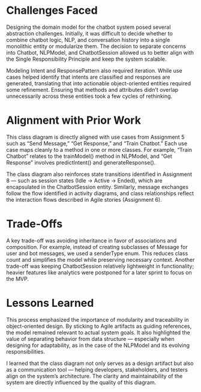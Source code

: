 # Challenges Faced
Designing the domain model for the chatbot system posed several abstraction challenges. Initially, it was difficult to decide whether to combine chatbot logic, NLP, and conversation history into a single monolithic entity or modularize them. The decision to separate concerns into Chatbot, NLPModel, and ChatbotSession allowed us to better align with the Single Responsibility Principle and keep the system scalable.

Modeling Intent and ResponsePattern also required iteration. While use cases helped identify that intents are classified and responses are generated, translating that into actionable object-oriented entities required some refinement. Ensuring that methods and attributes didn't overlap unnecessarily across these entities took a few cycles of rethinking.

# Alignment with Prior Work
This class diagram is directly aligned with use cases from Assignment 5 such as “Send Message,” “Get Response,” and “Train Chatbot.” Each use case maps cleanly to a method in one or more classes. For example, “Train Chatbot” relates to the trainModel() method in NLPModel, and “Get Response” involves predictIntent() and generateResponse().

The class diagram also reinforces state transitions identified in Assignment 8 — such as session states (Idle → Active → Ended), which are encapsulated in the ChatbotSession entity. Similarly, message exchanges follow the flow identified in activity diagrams, and class relationships reflect the interaction flows described in Agile stories (Assignment 6).

# Trade-Offs
A key trade-off was avoiding inheritance in favor of associations and composition. For example, instead of creating subclasses of Message for user and bot messages, we used a senderType enum. This reduces class count and simplifies the model while preserving necessary context. Another trade-off was keeping ChatbotSession relatively lightweight in functionality; heavier features like analytics were postponed for a later sprint to focus on the MVP.

# Lessons Learned
This process emphasized the importance of modularity and traceability in object-oriented design. By sticking to Agile artifacts as guiding references, the model remained relevant to actual system goals. It also highlighted the value of separating behavior from data structure — especially when designing for adaptability, as in the case of the NLPModel and its evolving responsibilities.

I learned that the class diagram not only serves as a design artifact but also as a communication tool — helping developers, stakeholders, and testers align on the system’s architecture. The clarity and maintainability of the system are directly influenced by the quality of this diagram.
